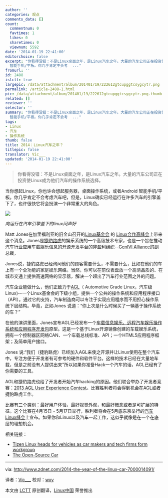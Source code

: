 ```yaml
---
author: ''
categories: 观点
comments_data: []
count:
  commentnum: 0
  favtimes: 1
  likes: 0
  sharetimes: 0
  viewnum: 5592
date: '2014-01-19 22:41:00'
editorchoice: false
excerpt: "你看得没错：不是Linux桌面之年，是Linux汽车之年。大量的汽车公司正在投资使Linux成为他们汽车的操作系统选择。\r\n\r\n当你想起Linux，你也许会想起服务器，桌面操作系统，或者Android
  智能手机/平板。你几乎肯定不会考  ..."
fromurl: ''
id: 2488
islctt: true
largepic: /data/attachment/album/201401/19/222612gtcupggtcsygcytr.png
permalink: /article-2488-1.html
pic: /data/attachment/album/201401/19/222612gtcupggtcsygcytr.png.thumb.jpg
related: []
reviewer: ''
selector: ''
summary: "你看得没错：不是Linux桌面之年，是Linux汽车之年。大量的汽车公司正在投资使Linux成为他们汽车的操作系统选择。\r\n\r\n当你想起Linux，你也许会想起服务器，桌面操作系统，或者Android
  智能手机/平板。你几乎肯定不会考  ..."
tags:
- Linux
- 汽车
- 操作系统
thumb: false
title: 2014：Linux汽车之年？
titlepic: false
translator: Vic___
updated: '2014-01-19 22:41:00'
---
```



> 
> 你看得没错：不是Linux桌面之年，是Linux汽车之年。大量的汽车公司正在投资使Linux成为他们汽车的操作系统选择。
> 
> 
> 


当你想起Linux，你也许会想起服务器，桌面操作系统，或者Android 智能手机/平板。你几乎肯定不会考虑汽车吧，但是，Linux确实已经运行在许多汽车的引擎盖下了，也许很快它将会扮演一个非常重大的角色。


![](/data/attachment/album/201401/19/222612gtcupggtcsygcytr.png)


*向运行在汽车引擎盖下的linux问声好*


Matt Jones在加里福利亚的旧金山召开的[Linux基金会](http://events.linuxfoundation.org/) 的 [Linux合作高峰会](http://events.linuxfoundation.org/events/collaboration-summit)上带来这个消息。Jones是[捷豹路虎](http://www.jaguarlandrover.com/index.html)的娱乐系统的一个高级技术专家，也是一个旨在推动汽车行业应用车载娱乐信息的开源开发平台的非盈利组织--[GenIVI Alliance](http://www.genivi.org/)的副总裁，


Jones说，捷豹路虎已经询问他们的顾客需要什么，不需要什么，比如在他们的车上有一个全功能的家庭娱乐网络。当然，你可以在前仪表盘放一个高清品质的、在城市交通上提供高速网络的显示器，解决一个超出了汽车行业范围之外的问题。


汽车企业能做什么，他们正致力于[AGL](http://automotive.linuxfoundation.org/)（ Automotive Grade Linux，汽车级Linux)--一个Linux基金会的下级小组，提供一个公共的操作系统和应用程序接口（API）。通过它的支持，汽车制造商可以专注于实现应用程序而不用担心操作系统下层结构。毕竟，正如Jones 说道：“你上次是什么时候买了一辆基于操作系统的车？”


在他的演讲里面，Jones宣布AGL已经发布一个[车载信息娱乐、远程汽车娱乐操作系统和应用程序开发包](http://automotive.linuxfoundation.org/agl-demonstrator)原型。这是一个基于Linux开源镜像创建的车载娱乐系统，拥有一个控制器区网络CAN、一个车载总线标准、API；一个HTML5应用程序框架；及简单用户接口。


Jones 说:“我们（捷豹路虎）已经加入AGL来使之开源并让Linux使用在整个汽车中，专注方便于开发者有可参考的硬件和软件平台。这样的技术已经在大量地车载，但是之前没有人提供出来”所以如果你准备Hack一个汽车的话，AGL已经有了你需要的工具。


AGL和捷豹路虎也给了开发者开始汽车hacking的原因。他们联合举办了开发者竞赛：[2013 AGL User Experience Contest](http://automotive.linuxfoundation.org/2013-agl-user-experience-contest)。比赛胜利者将会得到机会在AGL或者捷豹路虎工作。


比赛有三个类别：最好用户体验，最好视觉外观，和最好概念或者是可扩展的特征。这个比赛在4月15日 - 5月17日举行，胜利者将会在5月底东京举行的[汽车Linux峰会](http://events.linuxfoundation.org/events/automotive-linux-summit-spring)上宣布。如果你和Linux以及汽车一起工作，这似乎就像是在一个在底层的理想机会。


相关链接：


* [Tizen Linux heads for vehicles as car makers and tech firms form workgroup](http://www.zdnet.com/tizen-linux-heads-for-vehicles-as-car-makers-and-tech-firms-form-workgroup-7000004491/)
* [The Open-Source Car](http://www.zdnet.com/blog/open-source/the-open-source-car/9193)




---


via: <http://www.zdnet.com/2014-the-year-of-the-linux-car-7000014091/>


译者：[Vic\_\_\_](http://blog.csdn.net/Vic___) 校对：[wxy](https://github.com/wxy)


本文由 [LCTT](https://github.com/LCTT/TranslateProject) 原创翻译，[Linux中国](http://linux.cn/) 荣誉推出